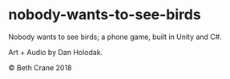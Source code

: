 # nobody-wants-to-see-birds

Nobody wants to see birds; a phone game, built in Unity and C#.

Art + Audio by Dan Holodak.

© Beth Crane 2018